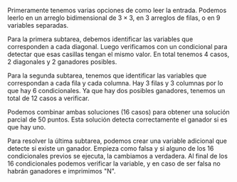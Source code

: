 Primeramente tenemos varias opciones de como leer la entrada. Podemos leerlo en un arreglo bidimensional de $3 \times 3$, en 3 arreglos de filas, o en 9 variables separadas. 

Para la primera subtarea, debemos identificar las variables que corresponden a cada diagonal. Luego verificamos con un condicional para detectar que esas casillas tengan el mismo valor. En total tenemos 4 casos, 2 diagonales y 2 ganadores posibles.

Para la segunda subtarea, tenemos que identificar las variables que correspondan a cada fila y cada columna. Hay 3 filas y 3 columnas por lo que hay 6 condicionales. Ya que hay dos posibles ganadores, tenemos un total de 12 casos a verificar.

Podemos combinar ambas soluciones (16 casos) para obtener una solución parcial de 50 puntos. Esta solución detecta correctamente el ganador si es que hay uno.

Para resolver la última subtarea, podemos crear una variable adicional que detecte si existe un ganador. Empieza como falsa y si alguno de los 16 condicionales previos se ejecuta, la cambiamos a verdadera. Al final de los 16 condicionales podemos verificar la variable, y en caso de ser falsa no habrán ganadores e imprimimos "N".